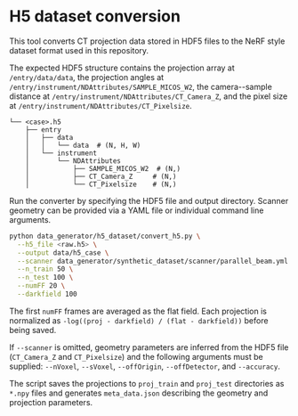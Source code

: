 # H5 dataset conversion

This tool converts CT projection data stored in HDF5 files to the NeRF style dataset
format used in this repository.

The expected HDF5 structure contains the projection array at `/entry/data/data`,
the projection angles at `/entry/instrument/NDAttributes/SAMPLE_MICOS_W2`, the
camera--sample distance at `/entry/instrument/NDAttributes/CT_Camera_Z`, and the
pixel size at `/entry/instrument/NDAttributes/CT_Pixelsize`.

```
└── <case>.h5
    ├── entry
    │   ├── data
    │   │   └── data  # (N, H, W)
    │   └── instrument
    │       └── NDAttributes
    │           ├── SAMPLE_MICOS_W2  # (N,)
    │           ├── CT_Camera_Z     # (N,)
    │           └── CT_Pixelsize    # (N,)
```

Run the converter by specifying the HDF5 file and output directory.
Scanner geometry can be provided via a YAML file or individual command line
arguments.

```sh
python data_generator/h5_dataset/convert_h5.py \
  --h5_file <raw.h5> \
  --output data/h5_case \
  --scanner data_generator/synthetic_dataset/scanner/parallel_beam.yml \
  --n_train 50 \
  --n_test 100 \
  --numFF 20 \
  --darkfield 100
```

The first `numFF` frames are averaged as the flat field. Each projection is
normalized as `-log((proj - darkfield) / (flat - darkfield))` before being saved.

If `--scanner` is omitted, geometry parameters are inferred from the HDF5 file
(`CT_Camera_Z` and `CT_Pixelsize`) and the following arguments must be supplied:
`--nVoxel`, `--sVoxel`, `--offOrigin`, `--offDetector`, and `--accuracy`.

The script saves the projections to `proj_train` and `proj_test` directories as
`*.npy` files and generates `meta_data.json` describing the geometry and
projection parameters.

